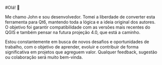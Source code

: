 #Olá! 👋

Me chamo John e sou desenvolvedor. Tomei a liberdade de converter esta ferramenta para Qt6, mantendo toda a lógica e a ideia original dos autores. O objetivo foi garantir compatibilidade com as versões mais recentes do QGIS e também pensar na futura projeção 4.0, que está a caminho.

Estou constantemente em busca de novos desafios e oportunidades de trabalho, com o objetivo de aprender, evoluir e contribuir de forma significativa em projetos que agreguem valor. Qualquer feedback, sugestão ou colaboração será muito bem-vinda.
